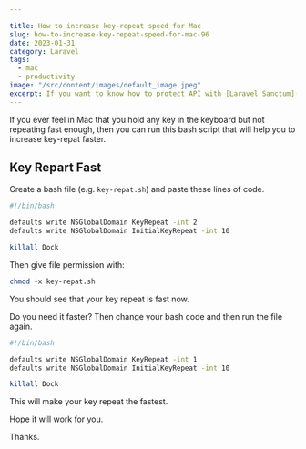 ```yaml
---

title: How to increase key-repeat speed for Mac
slug: how-to-increase-key-repeat-speed-for-mac-96
date: 2023-01-31
category: Laravel
tags:
  - mac
  - productivity
image: "/src/content/images/default_image.jpeg"
excerpt: If you want to know how to protect API with [Laravel Sanctum](https://laravel.com/docs/9.x/sanctum) by following the TDD
---
```


If you ever feel in Mac that you hold any key in the keyboard but not repeating fast enough, then you can run this bash script that will help you to increase key-repat faster.


## Key Repart Fast

Create a bash file (e.g. `key-repat.sh`) and paste these lines of code.

```bash
#!/bin/bash

defaults write NSGlobalDomain KeyRepeat -int 2
defaults write NSGlobalDomain InitialKeyRepeat -int 10

killall Dock
```

Then give file permission with:

```bash
chmod +x key-repat.sh
```

You should see that your key repeat is fast now.

Do you need it faster? Then change your bash code and then run the file again.

```bash
#!/bin/bash

defaults write NSGlobalDomain KeyRepeat -int 1
defaults write NSGlobalDomain InitialKeyRepeat -int 10

killall Dock
```

This will make your key repeat the fastest.

Hope it will work for you.

Thanks.
